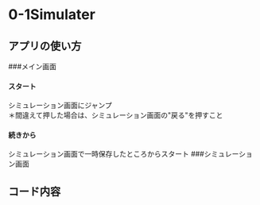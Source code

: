 # 0-1Simulater
## アプリの使い方
###メイン画面
#### スタート
シミュレーション画面にジャンプ  
＊間違えて押した場合は、シミュレーション画面の"戻る"を押すこと
#### 続きから
シミュレーション画面で一時保存したところからスタート
###シミュレーション画面

## コード内容
